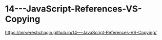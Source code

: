# 14---JavaScript-References-VS-Copying
https://mrvereshchagin.github.io/14---JavaScript-References-VS-Copying/

